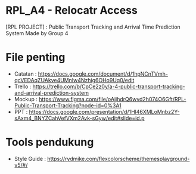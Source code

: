 # RPL_A4 - Relocatr Access

[RPL PROJECT] : Public Transport Tracking and Arrival Time Prediction System
Made by Group 4

# File penting
- Catatan : https://docs.google.com/document/d/1hpNCnTVmh-qcVEDAqZUAkve4UMnIw4Nzhig6OHo9Uq0/edit
- Trello  : https://trello.com/b/CpCe2z0y/a-4-public-transport-tracking-and-arrival-prediction-system
- Mockup  : https://www.figma.com/file/oAjjhdrQ6wvd2h074O6Gft/RPL-Public-Transport-Tracking?node-id=0%3A1
- PPT     : https://docs.google.com/presentation/d/1Hl46XMLoMnbz2Y-sAxm4_BNYZCahVefVXm2Avk-sGyw/edit#slide=id.p


# Tools pendukung
- Style Guide : https://rydmike.com/flexcolorscheme/themesplayground-v5/#/
